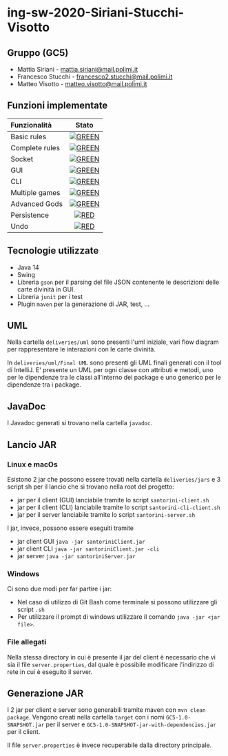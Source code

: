 # ing-sw-2020-Siriani-Stucchi-Visotto

## Gruppo (GC5)
- Mattia Siriani - mattia.siriani@mail.polimi.it
- Francesco Stucchi - francesco2.stucchi@mail.polimi.it
- Matteo Visotto - matteo.visotto@mail.polimi.it

## Funzioni implementate

| Funzionalità | Stato |
|:-----------------------|:------------------------------------:|
| Basic rules | [![GREEN](https://placehold.it/15/44bb44/44bb44)](#) |
| Complete rules | [![GREEN](https://placehold.it/15/44bb44/44bb44)](#) |
| Socket |[![GREEN](https://placehold.it/15/44bb44/44bb44)](#) |
| GUI | [![GREEN](https://placehold.it/15/44bb44/44bb44)](#) |
| CLI |[![GREEN](https://placehold.it/15/44bb44/44bb44)](#) |
| Multiple games | [![GREEN](https://placehold.it/15/44bb44/44bb44)](#)|
| Advanced Gods | [![GREEN](https://placehold.it/15/44bb44/44bb44)](#) |
| Persistence | [![RED](https://placehold.it/15/f03c15/f03c15)](#) |
| Undo | [![RED](https://placehold.it/15/f03c15/f03c15)](#) |

## Tecnologie utilizzate

- Java 14
- Swing
- Libreria `gson` per il parsing del file JSON contenente le descrizioni delle carte divinità in GUI.
- Libreria `junit` per i test
- Plugin `maven` per la generazione di JAR, test, ...

## UML

Nella cartella `deliveries/uml` sono presenti l'uml iniziale, vari flow diagram per rappresentare le interazioni con le carte divinità.

In `deliveries/uml/Final UML` sono presenti gli UML finali generati con il tool di IntelliJ. E' presente un UML per ogni classe
con attributi e metodi, uno per le dipendenze tra le classi all'interno dei package e uno generico
per le dipendenze tra i package.

## JavaDoc

I Javadoc generati si trovano nella cartella `javadoc`.

## Lancio JAR

### Linux e macOs

Esistono 2 jar che possono essere trovati nella cartella `deliveries/jars` e 3 script sh
per il lancio che si trovano nella root del progetto:

- jar per il client (GUI) lanciabile tramite lo script `santorini-client.sh`
- jar per il client (CLI) lanciabile tramite lo script `santorini-cli-client.sh`
- jar per il server lanciabile tramite lo script `santorini-server.sh`

I jar, invece, possono essere eseguiti tramite 
- jar client GUI `java -jar santoriniClient.jar`
- jar client CLI `java -jar santoriniClient.jar -cli`
- jar server `java -jar santoriniServer.jar`

### Windows

Ci sono due modi per far partire i jar: 

- Nel caso di utilizzo di Git Bash come terminale si possono utilizzare gli script `.sh`
- Per utilizzare il prompt di windows utilizzare il comando `java -jar <jar file>`.

### File allegati

Nella stessa directory in cui è presente il jar del client è necessario che vi sia il file `server.properties`, dal quale è possibile modificare l'indirizzo di rete in cui è eseguito il server.


## Generazione JAR

I 2 jar per client e server sono generabili tramite maven con `mvn clean package`. 
Vengono creati nella cartella `target` con i nomi `GC5-1.0-SNAPSHOT.jar` per il server e `GC5-1.0-SNAPSHOT-jar-with-dependencies.jar` per il client.

Il file `server.properties` è invece recuperabile dalla directory principale.
